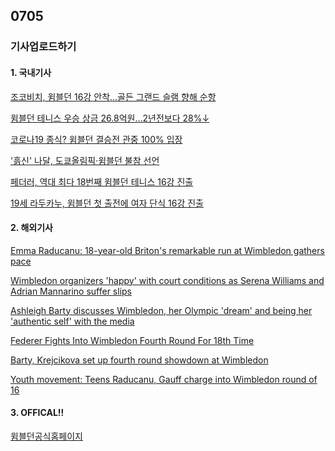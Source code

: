 ## 0705
### 기사업로드하기
#### 1. 국내기사

[조코비치, 윔블던 16강 안착…골든 그랜드 슬램 향해 순항](https://www.hankyung.com/sports/article/202107033798Y)

[윔블던 테니스 우승 상금 26.8억원…2년전보다 28%↓](https://www.donga.com/news/Sports/article/all/20210617/107487018/1)

[코로나19 종식? 윔블던 결승전 관중 100% 입장](https://news.joins.com/article/24082838)

['흙신' 나달, 도쿄올림픽·윔블던 불참 선언](https://www.mk.co.kr/news/world/view/2021/06/589628/)

[페더러, 역대 최다 18번째 윔블던 테니스 16강 진출](http://news.kmib.co.kr/article/view.asp?arcid=0016018832&code=61161111&cp=nv)

[19세 라두카누, 윔블던 첫 출전에 여자 단식 16강 진출](https://www.hankyung.com/sports/article/202107034336Y)

>

#### 2. 해외기사

[Emma Raducanu: 18-year-old Briton's remarkable run at Wimbledon gathers pace](https://edition.cnn.com/2021/07/03/tennis/emma-raducanu-wimbledon-2021-spt-intl/index.html)

[Wimbledon organizers 'happy' with court conditions as Serena Williams and Adrian Mannarino suffer slips](https://edition.cnn.com/2021/06/30/tennis/wimbledon-grass-conditions-serena-williams-spt-intl/index.html)

[Ashleigh Barty discusses Wimbledon, her Olympic 'dream' and being her 'authentic self' with the media](https://edition.cnn.com/2021/06/29/tennis/ashleigh-barty-olympics-wimbledon-cmd-spt-intl/index.html)

[Federer Fights Into Wimbledon Fourth Round For 18th Time](https://www.atptour.com/en/news/federer-norrie-wimbledon-2021-saturday)

[Barty, Krejcikova set up fourth round showdown at Wimbledon](https://www.wtatennis.com/news/2183679/barty-krejcikova-set-up-fourth-round-showdown-at-wimbledon)

[Youth movement: Teens Raducanu, Gauff charge into Wimbledon round of 16](https://www.wtatennis.com/news/2183567/youth-movement-teens-raducanu-gauff-charge-into-wimbledon-round-of-16)

>

#### 3. OFFICAL!!

[윔블던공식홈페이지](https://www.wimbledon.com/)

[]()